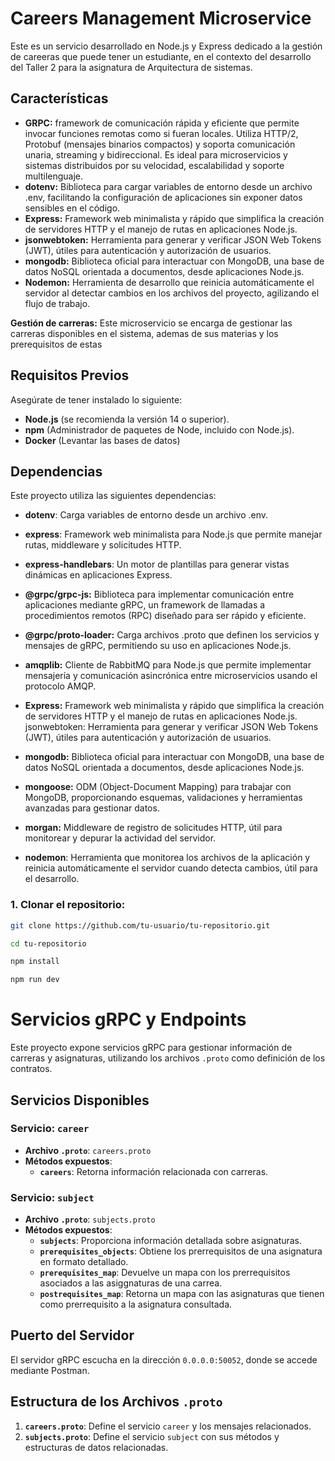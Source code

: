 # Careers Management Microservice
 

Este es un servicio desarrollado en Node.js y Express dedicado a la gestión de careeras que puede tener un estudiante, en el contexto del desarrollo del Taller 2 para la asignatura de Arquitectura de sistemas.

## Características

- **GRPC:**  framework de comunicación rápida y eficiente que permite invocar funciones remotas como si fueran locales. Utiliza HTTP/2, Protobuf  (mensajes binarios compactos) y soporta comunicación unaria, streaming y bidireccional. Es ideal para microservicios y sistemas distribuidos por su velocidad, escalabilidad y soporte multilenguaje.
- **dotenv:** Biblioteca para cargar variables de entorno desde un archivo .env, facilitando la configuración de aplicaciones sin exponer datos sensibles en el código.
- **Express:** Framework web minimalista y rápido que simplifica la creación de servidores HTTP y el manejo de rutas en aplicaciones Node.js.
- **jsonwebtoken:** Herramienta para generar y verificar JSON Web Tokens (JWT), útiles para autenticación y autorización de usuarios.
- **mongodb:** Biblioteca oficial para interactuar con MongoDB, una base de datos NoSQL orientada a documentos, desde aplicaciones Node.js.
- **Nodemon:** Herramienta de desarrollo que reinicia automáticamente el servidor al detectar cambios en los archivos del proyecto, agilizando el flujo de trabajo.

**Gestión de carreras:** Este microservicio se encarga de gestionar las carreras disponibles en el sistema, ademas de sus materias y los prerequisitos de estas
## Requisitos Previos

Asegúrate de tener instalado lo siguiente:

- **Node.js** (se recomienda la versión 14 o superior).
- **npm** (Administrador de paquetes de Node, incluido con Node.js).
- **Docker** (Levantar las bases de datos)
## Dependencias
Este proyecto utiliza las siguientes dependencias:

- **dotenv**: Carga variables de entorno desde un archivo .env.
- **express**: Framework web minimalista para Node.js que permite manejar rutas, middleware y    solicitudes HTTP.
- **express-handlebars**: Un motor de plantillas para generar vistas dinámicas en aplicaciones Express.
- **@grpc/grpc-js:** Biblioteca para implementar comunicación entre aplicaciones mediante gRPC, un framework de llamadas a procedimientos remotos (RPC) diseñado para ser rápido y eficiente.
- **@grpc/proto-loader:** Carga archivos .proto que definen los servicios y mensajes de gRPC, permitiendo su uso en aplicaciones Node.js.
- **amqplib:** Cliente de RabbitMQ para Node.js que permite implementar mensajería y comunicación asincrónica entre microservicios usando el protocolo AMQP.
- **Express:** Framework web minimalista y rápido que simplifica la creación de servidores HTTP y el manejo de rutas en aplicaciones Node.js.
jsonwebtoken: Herramienta para generar y verificar JSON Web Tokens (JWT), útiles para autenticación y autorización de usuarios.
- **mongodb:** Biblioteca oficial para interactuar con MongoDB, una base de datos NoSQL orientada a documentos, desde aplicaciones Node.js.
- **mongoose:** ODM (Object-Document Mapping) para trabajar con MongoDB, proporcionando esquemas, validaciones y herramientas avanzadas para gestionar datos.
- **morgan:** Middleware de registro de solicitudes HTTP, útil para monitorear y depurar la actividad del servidor.

- **nodemon**: Herramienta que monitorea los archivos de la aplicación y reinicia automáticamente el servidor cuando detecta cambios, útil para el desarrollo.


### 1. Clonar el repositorio:

```bash
git clone https://github.com/tu-usuario/tu-repositorio.git

cd tu-repositorio

npm install

npm run dev
```

# Servicios gRPC y Endpoints  

Este proyecto expone servicios gRPC para gestionar información de carreras y asignaturas, utilizando los archivos `.proto` como definición de los contratos.  

## Servicios Disponibles  

### Servicio: `career`  
- **Archivo `.proto`**: `careers.proto`  
- **Métodos expuestos**:  
  - **`careers`**: Retorna información relacionada con carreras.  

### Servicio: `subject`  
- **Archivo `.proto`**: `subjects.proto`  
- **Métodos expuestos**:  
  - **`subjects`**: Proporciona información detallada sobre asignaturas.  
  - **`prerequisites_objects`**: Obtiene los prerrequisitos de una asignatura en formato detallado.  
  - **`prerequisites_map`**: Devuelve un mapa con los prerrequisitos asociados a las asiggnaturas de una carrea.  
  - **`postrequisites_map`**: Retorna un mapa con las asignaturas que tienen como prerrequisito a la asignatura consultada.  

## Puerto del Servidor  
El servidor gRPC escucha en la dirección `0.0.0.0:50052`, donde se accede mediante Postman.  

## Estructura de los Archivos `.proto`  
1. **`careers.proto`**: Define el servicio `career` y los mensajes relacionados.  
2. **`subjects.proto`**: Define el servicio `subject` con sus métodos y estructuras de datos relacionadas.  

